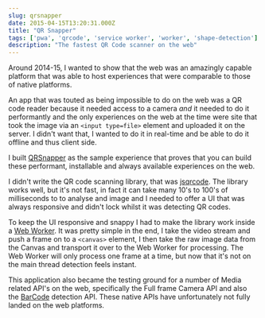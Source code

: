 ```yaml
---
slug: qrsnapper
date: 2015-04-15T13:20:31.000Z
title: "QR Snapper"
tags: ['pwa', 'qrcode', 'service worker', 'worker', 'shape-detection']
description: "The fastest QR Code scanner on the web"
---
```


Around 2014-15, I wanted to show that the web was an amazingly capable platform
that was able to host experiences that were comparable to those of native
platforms.

An app that was touted as being impossible to do on the web was a QR code reader
because it needed access to a camera *and* it needed to do it performantly and
the only experiences on the web at the time were site that took the image via an
`<input type=file>` element and uploaded it on the server. I didn't want that, I
wanted to do it in real-time and be able to do it offline and thus client side.

I built [QRSnapper](https://qrsnapper.appspot.com/) as the sample experience
that proves that you can build these performant, installable and always
available experiences on the web.

I didn't write the QR code scanning library, that was
[jsqrcode](https://github.com/LazarSoft/jsqrcode). The library works well, but
it's not fast, in fact it can take many 10's to 100's of milliseconds to to
analyse and image and I needed to offer a UI that was always responsive and
didn't lock whilst it was detecting QR codes.

To keep the UI responsive and snappy I had to make the library work inside a
[Web
Worker](https://github.com/PaulKinlan/qrcode/tree/production/app/scripts/jsqrcode).
It was pretty simple in the end, I take the video stream and push a frame on to
a `<canvas>` element, I then take the raw image data from the Canvas and
transport it over to the Web Worker for processing. The Web Worker will only
process one frame at a time, but now that it's not on the main thread detection
feels instant.

This application also became the testing ground for a number of Media related
API's on the web, specifically the Full frame Camera API and also the
[BarCode](/barcode-detection/) detection API. These native APIs have
unfortunately not fully landed on the web platforms.